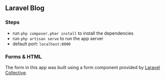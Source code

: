## Laravel Blog

### Steps
- run `php composer.phar install` to install the dependencies
- run `php artisan serve` to run the app server
- default port: `localhost:8000`

### Forms & HTML

The form in this app was built using a form component provided by [Laravel Collective](https://laravelcollective.com/docs/master/html).
